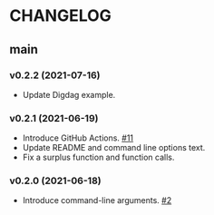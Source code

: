 # CHANGELOG

## main

### v0.2.2 (2021-07-16)
- Update Digdag example.

### v0.2.1 (2021-06-19)
- Introduce GitHub Actions. [#11](https://github.com/akito19/molehill/pull/11)
- Update README and command line options text.
- Fix a surplus function and function calls.

### v0.2.0 (2021-06-18)
- Introduce command-line arguments. [#2](https://github.com/akito19/molehill/pull/2)
